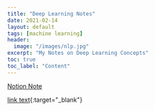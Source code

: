 ```yaml
---
title: "Deep Learning Notes"
date: 2021-02-14
layout: default
tags: [machine learning]
header:
  image: "/images/nlp.jpg"
excerpt: "My Notes on Deep Learning Concepts"
toc: true
toc_label: "Content"
---
```


<a href="https://www.notion.so/f70b4889373c493382ecbb10e6c8d6b5?v=6a56c78caa074a79a2752410464fa2cd" target="_blank">Notion Note</a>

[link text](https://www.notion.so/f70b4889373c493382ecbb10e6c8d6b5?v=6a56c78caa074a79a2752410464fa2cd){:target="_blank"}

&nbsp;

